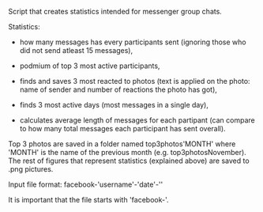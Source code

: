 Script that creates statistics intended for messenger group chats.


Statistics:
- how many messages has every participants sent (ignoring those who did not send atleast 15 messages),

- podmium of top 3 most active participants,

- finds and saves 3 most reacted to photos (text is applied on the photo: name of sender and number of reactions the photo has got),

- finds 3 most active days (most messages in a single day),

- calculates average length of messages for each partipant (can compare to how many total messages each participant has sent overall).

Top 3 photos are saved in a folder named top3photos'MONTH' where 'MONTH' is the name of the previous month (e.g. top3photosNovember). The rest of figures that represent statistics (explained above) are saved to .png pictures.

Input file format:
facebook-'username'-'date'-''

It is important that the file starts with 'facebook-'.

